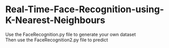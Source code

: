 # Real-Time-Face-Recognition-using-K-Nearest-Neighbours
Use the FaceRecognition.py file to generate your own dataset <br>
Then use the FaceRecognition2.py file to predict <br>
